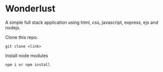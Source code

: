 # Wonderlust

A simple full stack application using html, css, javascript, express, ejs and nodejs. 

Clone this repo.
```
git clone <link>
```

Install node modules
```
npm i or npm install
```
